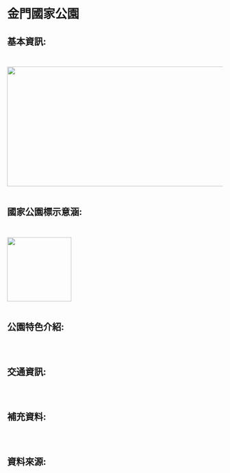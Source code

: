 <h1 class="header-level-1" >金門國家公園</h1>
<p>
  
 <style>
  html {
    height: 100%;
  }

  body {
    background-image: url("https://png.pngtree.com/thumb_back/fw800/back_pic/04/08/98/405814a2ba920b1.jpg");
    background-repeat: no-repeat;
    background-attachment: fixed;
    background-position: center;
    background-size: cover;
  }
</style>

<h2 class="header-level-2" >基本資訊:</h2>

<pre class="highlight"><code>

<img id="comp-ja6kq5fb1imgimage" style="width: 560px; height: 280px;" src="http://images.china.cn/attachement/jpg/site1007/20110804/0013729e78490fa4c43412.jpg" data-type="image">

</code></pre>


<h2 class="header-level-2" >國家公園標示意涵:</h2>

<pre class="highlight"><code>

<img style="width: 150px; height: 150px;" src="https://scontent.ftpe8-1.fna.fbcdn.net/v/t1.0-1/c84.46.569.569a/s50x50/321247_275752345798176_1449253817_n.jpg?_nc_cat=109&amp;_nc_ht=scontent.ftpe8-1.fna&amp;oh=cc0decaf56a53653db0411e73a973c7c&amp;oe=5D31EF91" data-type="image">

</code></pre>


<h2 class="header-level-2" >公園特色介紹:</h2>

<pre class="highlight"><code>

</code></pre>


<h2 class="header-level-2" >交通資訊:</h2>

<pre class="highlight"><code>

</code></pre>


<h2 class="header-level-2" >補充資料:</h2>

<pre class="highlight"><code>

</code></pre>


<h2 class="header-level-2" >資料來源:</h2>

<pre class="highlight"><code>

</code></pre>

